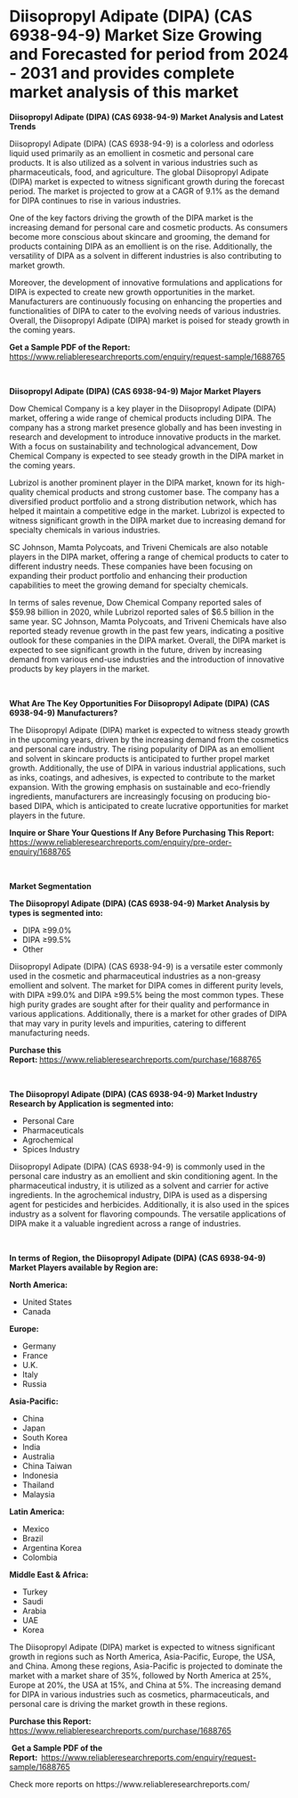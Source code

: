 <p><h1>Diisopropyl Adipate (DIPA) (CAS 6938-94-9) Market Size Growing and Forecasted for period from 2024 - 2031 and provides complete market analysis of this market</h1></p><p><strong>Diisopropyl Adipate (DIPA) (CAS 6938-94-9) Market Analysis and Latest Trends</strong></p>
<p><p>Diisopropyl Adipate (DIPA) (CAS 6938-94-9) is a colorless and odorless liquid used primarily as an emollient in cosmetic and personal care products. It is also utilized as a solvent in various industries such as pharmaceuticals, food, and agriculture. The global Diisopropyl Adipate (DIPA) market is expected to witness significant growth during the forecast period. The market is projected to grow at a CAGR of 9.1% as the demand for DIPA continues to rise in various industries.</p><p>One of the key factors driving the growth of the DIPA market is the increasing demand for personal care and cosmetic products. As consumers become more conscious about skincare and grooming, the demand for products containing DIPA as an emollient is on the rise. Additionally, the versatility of DIPA as a solvent in different industries is also contributing to market growth.</p><p>Moreover, the development of innovative formulations and applications for DIPA is expected to create new growth opportunities in the market. Manufacturers are continuously focusing on enhancing the properties and functionalities of DIPA to cater to the evolving needs of various industries. Overall, the Diisopropyl Adipate (DIPA) market is poised for steady growth in the coming years.</p></p>
<p><strong>Get a Sample PDF of the Report:&nbsp;</strong> <a href="https://www.reliableresearchreports.com/enquiry/request-sample/1688765">https://www.reliableresearchreports.com/enquiry/request-sample/1688765</a></p>
<p>&nbsp;</p>
<p><strong>Diisopropyl Adipate (DIPA) (CAS 6938-94-9) Major Market Players</strong></p>
<p><p>Dow Chemical Company is a key player in the Diisopropyl Adipate (DIPA) market, offering a wide range of chemical products including DIPA. The company has a strong market presence globally and has been investing in research and development to introduce innovative products in the market. With a focus on sustainability and technological advancement, Dow Chemical Company is expected to see steady growth in the DIPA market in the coming years.</p><p>Lubrizol is another prominent player in the DIPA market, known for its high-quality chemical products and strong customer base. The company has a diversified product portfolio and a strong distribution network, which has helped it maintain a competitive edge in the market. Lubrizol is expected to witness significant growth in the DIPA market due to increasing demand for specialty chemicals in various industries.</p><p>SC Johnson, Mamta Polycoats, and Triveni Chemicals are also notable players in the DIPA market, offering a range of chemical products to cater to different industry needs. These companies have been focusing on expanding their product portfolio and enhancing their production capabilities to meet the growing demand for specialty chemicals.</p><p>In terms of sales revenue, Dow Chemical Company reported sales of $59.98 billion in 2020, while Lubrizol reported sales of $6.5 billion in the same year. SC Johnson, Mamta Polycoats, and Triveni Chemicals have also reported steady revenue growth in the past few years, indicating a positive outlook for these companies in the DIPA market. Overall, the DIPA market is expected to see significant growth in the future, driven by increasing demand from various end-use industries and the introduction of innovative products by key players in the market.</p></p>
<p>&nbsp;</p>
<p><strong>What Are The Key Opportunities For Diisopropyl Adipate (DIPA) (CAS 6938-94-9) Manufacturers?</strong></p>
<p><p>The Diisopropyl Adipate (DIPA) market is expected to witness steady growth in the upcoming years, driven by the increasing demand from the cosmetics and personal care industry. The rising popularity of DIPA as an emollient and solvent in skincare products is anticipated to further propel market growth. Additionally, the use of DIPA in various industrial applications, such as inks, coatings, and adhesives, is expected to contribute to the market expansion. With the growing emphasis on sustainable and eco-friendly ingredients, manufacturers are increasingly focusing on producing bio-based DIPA, which is anticipated to create lucrative opportunities for market players in the future.</p></p>
<p><strong>Inquire or Share Your Questions If Any Before Purchasing This Report:</strong> <a href="https://www.reliableresearchreports.com/enquiry/pre-order-enquiry/1688765">https://www.reliableresearchreports.com/enquiry/pre-order-enquiry/1688765</a></p>
<p>&nbsp;</p>
<p><strong>Market Segmentation</strong></p>
<p><strong>The Diisopropyl Adipate (DIPA) (CAS 6938-94-9) Market Analysis by types is segmented into:</strong></p>
<p><ul><li>DIPA ≥99.0%</li><li>DIPA ≥99.5%</li><li>Other</li></ul></p>
<p><p>Diisopropyl Adipate (DIPA) (CAS 6938-94-9) is a versatile ester commonly used in the cosmetic and pharmaceutical industries as a non-greasy emollient and solvent. The market for DIPA comes in different purity levels, with DIPA ≥99.0% and DIPA ≥99.5% being the most common types. These high purity grades are sought after for their quality and performance in various applications. Additionally, there is a market for other grades of DIPA that may vary in purity levels and impurities, catering to different manufacturing needs.</p></p>
<p><strong>Purchase this Report:&nbsp;</strong><a href="https://www.reliableresearchreports.com/purchase/1688765">https://www.reliableresearchreports.com/purchase/1688765</a></p>
<p>&nbsp;</p>
<p><strong>The Diisopropyl Adipate (DIPA) (CAS 6938-94-9) Market Industry Research by Application is segmented into:</strong></p>
<p><ul><li>Personal Care</li><li>Pharmaceuticals</li><li>Agrochemical</li><li>Spices Industry</li></ul></p>
<p><p>Diisopropyl Adipate (DIPA) (CAS 6938-94-9) is commonly used in the personal care industry as an emollient and skin conditioning agent. In the pharmaceutical industry, it is utilized as a solvent and carrier for active ingredients. In the agrochemical industry, DIPA is used as a dispersing agent for pesticides and herbicides. Additionally, it is also used in the spices industry as a solvent for flavoring compounds. The versatile applications of DIPA make it a valuable ingredient across a range of industries.</p></p>
<p>&nbsp;</p>
<p><strong>In terms of Region, the Diisopropyl Adipate (DIPA) (CAS 6938-94-9) Market Players available by Region are:</strong></p>
<p>
    <p> <strong> North America: </strong>
        <ul>
            <li>United States</li>
            <li>Canada</li>
        </ul>
        </p> 
    <p> <strong> Europe: </strong>
        <ul>
            <li>Germany</li>
            <li>France</li>
            <li>U.K.</li>
            <li>Italy</li>
            <li>Russia</li>
        </ul>
        </p> 
    <p> <strong> Asia-Pacific: </strong>
        <ul>
            <li>China</li>
            <li>Japan</li>
            <li>South Korea</li>
            <li>India</li>
            <li>Australia</li>
            <li>China Taiwan</li>
            <li>Indonesia</li>
            <li>Thailand</li>
            <li>Malaysia</li>
        </ul>
        </p> 
    <p> <strong> Latin America: </strong>
        <ul>
            <li>Mexico</li>
            <li>Brazil</li>
            <li>Argentina Korea</li>
            <li>Colombia</li>
        </ul>
        </p> 
    <p> <strong> Middle East & Africa: </strong>
        <ul>
            <li>Turkey</li>
            <li>Saudi</li>
            <li>Arabia</li>
            <li>UAE</li>
            <li>Korea</li>
        </ul>
    </p>
    </p>
<p><p>The Diisopropyl Adipate (DIPA) market is expected to witness significant growth in regions such as North America, Asia-Pacific, Europe, the USA, and China. Among these regions, Asia-Pacific is projected to dominate the market with a market share of 35%, followed by North America at 25%, Europe at 20%, the USA at 15%, and China at 5%. The increasing demand for DIPA in various industries such as cosmetics, pharmaceuticals, and personal care is driving the market growth in these regions.</p></p>
<p><strong>Purchase this Report: </strong><a href="https://www.reliableresearchreports.com/purchase/1688765">https://www.reliableresearchreports.com/purchase/1688765</a></p>
<p>&nbsp;<strong>Get a Sample PDF of the Report:&nbsp;&nbsp;</strong><a href="https://www.reliableresearchreports.com/enquiry/request-sample/1688765">https://www.reliableresearchreports.com/enquiry/request-sample/1688765</a></p>
<p><strong></strong></p>
<p>Check more reports on https://www.reliableresearchreports.com/</p>